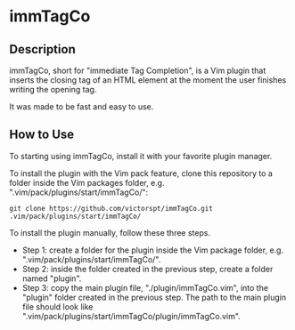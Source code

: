 # immTagCo

## Description

immTagCo, short for "immediate Tag Completion", is a Vim plugin that inserts
the closing tag of an HTML element at the moment the user finishes writing the
opening tag.

It was made to be fast and easy to use.

## How to Use

To starting using immTagCo, install it with your favorite plugin manager.

To install the plugin with the Vim pack feature, clone this repository to a 
folder inside the Vim packages folder, e.g. 
".vim/pack/plugins/start/immTagCo/":

```
git clone https://github.com/victorspt/immTagCo.git .vim/pack/plugins/start/immTagCo/
```

To install the plugin manually, follow these three steps.
- Step 1: create a folder for the plugin inside the Vim package
folder, e.g. ".vim/pack/plugins/start/immTagCo/".
- Step 2: inside the folder created in the previous step, create a folder 
named "plugin".
- Step 3: copy the main plugin file, "./plugin/immTagCo.vim", into the 
"plugin" folder created in the previous step. The path to the main plugin 
file should look like ".vim/pack/plugins/start/immTagCo/plugin/immTagCo.vim".

